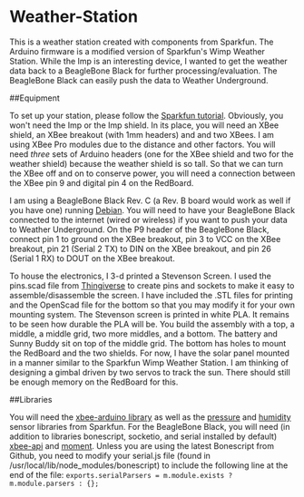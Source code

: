 Weather-Station
===============

This is a weather station created with components from Sparkfun. The Arduino firmware is a modified version of Sparkfun's Wimp Weather Station. While the Imp is an interesting device, I wanted to get the weather data back to a BeagleBone Black for further processing/evaluation. The BeagleBone Black can easily push the data to Weather Underground. 

##Equipment

To set up your station, please follow the [Sparkfun tutorial](https://learn.sparkfun.com/tutorials/weather-station-wirelessly-connected-to-wunderground). Obviously, you won't need the Imp or the Imp shield. In its place, you will need an XBee shield, an XBee breakout (with 1mm headers) and and two XBees. I am using XBee Pro modules due to the distance and other factors. You will need *three* sets of Arduino headers (one for the XBee shield and two for the weather shield) because the weather shield is so tall. So that we can turn the XBee off and on to conserve power, you will need a connection between the XBee pin 9 and digital pin 4 on the RedBoard.

I am using a BeagleBone Black Rev. C (a Rev. B board would work as well if you have one) running [Debian](http://beagleboard.org/latest-images/). You will need to have your BeagleBone Black connected to the internet (wired or wireless) if you want to push your data to Weather Underground. On the P9 header of the BeagleBone Black, connect pin 1 to ground on the XBee breakout, pin 3 to VCC on the XBee breakout, pin 21 (Serial 2 TX) to DIN on the XBee breakout, and pin 26 (Serial 1 RX) to DOUT on the XBee breakout.

To house the electronics, I 3-d printed a Stevenson Screen. I used the pins.scad file from [Thingiverse](http://www.thingiverse.com/thing:10541/#files) to create pins and sockets to make it easy to assemble/disassemble the screen. I have included the .STL files for printing and the OpenScad file for the bottom so that you may modify it for your own mounting system. The Stevenson screen is printed in white PLA. It remains to be seen how durable the PLA will be. You build the assembly with a top, a middle, a middle grid, two more middles, and a bottom. The battery and Sunny Buddy sit on top of the middle grid. The bottom has holes to mount the RedBoard and the two shields.
For now, I have the solar panel mounted in a manner similar to the Sparkfun Wimp Weather Station. I am thinking of designing a gimbal driven by two servos to track the sun. There should still be enough memory on the RedBoard for this.

##Libraries

You will need the [xbee-arduino library](https://code.google.com/p/xbee-arduino/) as well as the [pressure](https://github.com/sparkfun/MPL3115A2_Breakoutand) and [humidity](https://github.com/sparkfun/HTU21D_Breakout) sensor libraries from Sparkfun. 
For the BeagleBone Black, you will need (in addition to libraries bonescript, socketio, and serial installed by default) [xbee-api](https://www.npmjs.org/package/xbee-api) and [moment](https://www.npmjs.org/package/moment). Unless you are using the latest Bonescript from Github, you need to modify your serial.js file (found in /usr/local/lib/node_modules/bonescript) to include the following line at the end of the file: `exports.serialParsers = m.module.exists ? m.module.parsers : {};`
